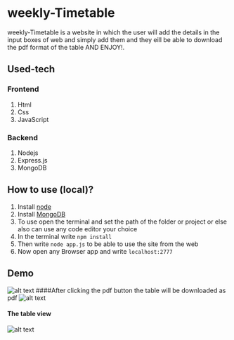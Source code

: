 # weekly-Timetable
weekly-Timetable is a website in which the user will add the details in the input boxes of web and simply add them and they eill be able to download the pdf format of the table AND ENJOY!.

## Used-tech
### Frontend
1. Html
2. Css
3. JavaScript

### Backend
1. Nodejs
2. Express.js
3. MongoDB 

## How to use (local)?
1. Install [node](https://nodejs.org/en/download/)
2. Install [MongoDB](https://www.mongodb.com/try/download/community)
3. To use open the terminal and set the path of the folder or project or else also can use any code editor your choice
4. In the terminal write `npm install`
5. Then write `node app.js` to be able to use the site from the web
6. Now open any Browser app and write `localhost:2777`

## Demo
![alt text](https://i.imgur.com/XgSeqs5.png)
####After clicking the pdf button the table will be downloaded as pdf
![alt text](https://i.imgur.com/LkwxAay.png)
#### The table view
![alt text](https://i.imgur.com/0RvvSCf.png)
